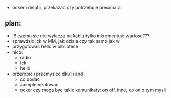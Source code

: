 - ocker i delphi, przekazac czy potrzebuje precimara

plan:
- 
- !!! czemu sie nie wylacza na kablu tylko inkrementuje wartosc???
- sprawdzic lck w MM, jak dziala czy tak samo jak w 
- przygotowac hello w bibliotece
- nico: 
	- radio
	- lck
	- hello
- przerobic i przemyslec dku1 i and
	- co dodac
	- zaimplementowac
	- ocker czy moga byc takie komunikaty: on off, inne, co on o tym mysli 